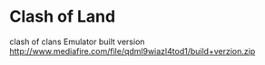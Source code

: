# Clash of Land
clash of clans Emulator
built version http://www.mediafire.com/file/qdml9wiazl4tod1/build+verzion.zip
